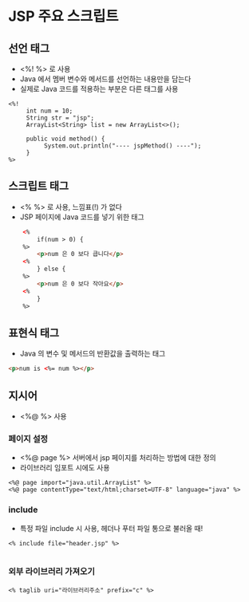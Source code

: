 # JSP 주요 스크립트

## 선언 태그

- <%! %> 로 사용
- Java 에서 멤버 변수와 메서드를 선언하는 내용만을 담는다
- 실제로 Java 코드를 적용하는 부분은 다른 태그를 사용

```
<%!
     int num = 10;
     String str = "jsp";
     ArrayList<String> list = new ArrayList<>();

     public void method() {
          System.out.println("---- jspMethod() ----");
     }
%>
```

## 스크립트 태그

- <% %> 로 사용, 느낌표(!) 가 없다
- JSP 페이지에 Java 코드를 넣기 위한 태그

```html
    <%
        if(num > 0) {
    %>
        <p>num 은 0 보다 큽니다</p>
    <%
        } else {
    %>
        <p>num 은 0 보다 작아요</p>
    <%
        }
    %>
```

## 표현식 태그

- Java 의 변수 및 메서드의 반환값을 출력하는 태그

```html
<p>num is <%= num %></p>
```

## 지시어

- <%@ %> 사용

### 페이지 설정 

- <%@ page %> 서버에서 jsp 페이지를 처리하는 방법에 대한 정의
- 라이브러리 임포트 시에도 사용

```
<%@ page import="java.util.ArrayList" %>
<%@ page contentType="text/html;charset=UTF-8" language="java" %>
```

### include
 
- 특정 파일 include 시 사용, 헤더나 푸터 파일 통으로 불러올 때!

```
<% include file="header.jsp" %>
```

```html

```

### 외부 라이브러리 가져오기

```
<% taglib uri="라이브러리주소" prefix="c" %>
```